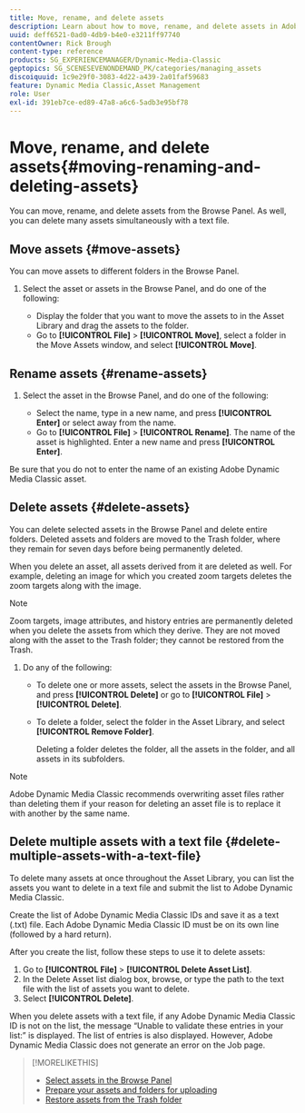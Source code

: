 ```yaml
---
title: Move, rename, and delete assets
description: Learn about how to move, rename, and delete assets in Adobe Dynamic Media Classic.
uuid: deff6521-0ad0-4db9-b4e0-e3211ff97740
contentOwner: Rick Brough
content-type: reference
products: SG_EXPERIENCEMANAGER/Dynamic-Media-Classic
geptopics: SG_SCENESEVENONDEMAND_PK/categories/managing_assets
discoiquuid: 1c9e29f0-3083-4d22-a439-2a01faf59683
feature: Dynamic Media Classic,Asset Management
role: User
exl-id: 391eb7ce-ed89-47a8-a6c6-5adb3e95bf78
---
```

# Move, rename, and delete assets{#moving-renaming-and-deleting-assets}

You can move, rename, and delete assets from the Browse Panel. As well, you can delete many assets simultaneously with a text file.

## Move assets {#move-assets}

You can move assets to different folders in the Browse Panel.

1. Select the asset or assets in the Browse Panel, and do one of the following:

    * Display the folder that you want to move the assets to in the Asset Library and drag the assets to the folder.
    * Go to **[!UICONTROL File]** > **[!UICONTROL Move]**, select a folder in the Move Assets window, and select **[!UICONTROL Move]**.

## Rename assets {#rename-assets}

1. Select the asset in the Browse Panel, and do one of the following:

    * Select the name, type in a new name, and press **[!UICONTROL Enter]** or select away from the name.
    * Go to **[!UICONTROL File]** > **[!UICONTROL Rename]**. The name of the asset is highlighted. Enter a new name and press **[!UICONTROL Enter]**.

Be sure that you do not to enter the name of an existing Adobe Dynamic Media Classic asset.

## Delete assets {#delete-assets}

You can delete selected assets in the Browse Panel and delete entire folders. Deleted assets and folders are moved to the Trash folder, where they remain for seven days before being permanently deleted.

When you delete an asset, all assets derived from it are deleted as well. For example, deleting an image for which you created zoom targets deletes the zoom targets along with the image.

>[!NOTE]
>
>Zoom targets, image attributes, and history entries are permanently deleted when you delete the assets from which they derive. They are not moved along with the asset to the Trash folder; they cannot be restored from the Trash.

1. Do any of the following:

    * To delete one or more assets, select the assets in the Browse Panel, and press **[!UICONTROL Delete]** or go to **[!UICONTROL File]** > **[!UICONTROL Delete]**.
    * To delete a folder, select the folder in the Asset Library, and select **[!UICONTROL Remove Folder]**.

      Deleting a folder deletes the folder, all the assets in the folder, and all assets in its subfolders.

>[!NOTE]
>
>Adobe Dynamic Media Classic recommends overwriting asset files rather than deleting them if your reason for deleting an asset file is to replace it with another by the same name.

## Delete multiple assets with a text file {#delete-multiple-assets-with-a-text-file}

To delete many assets at once throughout the Asset Library, you can list the assets you want to delete in a text file and submit the list to Adobe Dynamic Media Classic.

Create the list of Adobe Dynamic Media Classic IDs and save it as a text (.txt) file. Each Adobe Dynamic Media Classic ID must be on its own line (followed by a hard return).

After you create the list, follow these steps to use it to delete assets:

1. Go to **[!UICONTROL File]** > **[!UICONTROL Delete Asset List]**.
1. In the Delete Asset list dialog box, browse, or type the path to the text file with the list of assets you want to delete.
1. Select **[!UICONTROL Delete]**.

When you delete assets with a text file, if any Adobe Dynamic Media Classic ID is not on the list, the message “Unable to validate these entries in your list:” is displayed. The list of entries is also displayed. However, Adobe Dynamic Media Classic does not generate an error on the Job page.

>[!MORELIKETHIS]
>
>* [Select assets in the Browse Panel](selecting-assets-browse-panel.md#selecting_assets_in_the_browse_panel)
>* [Prepare your assets and folders for uploading](uploading-files.md#preparing_your_assets_and_folders_for_uploading)
>* [Restore assets from the Trash folder](trash-folder.md#restoring_assets_from_the_trash_folder)
